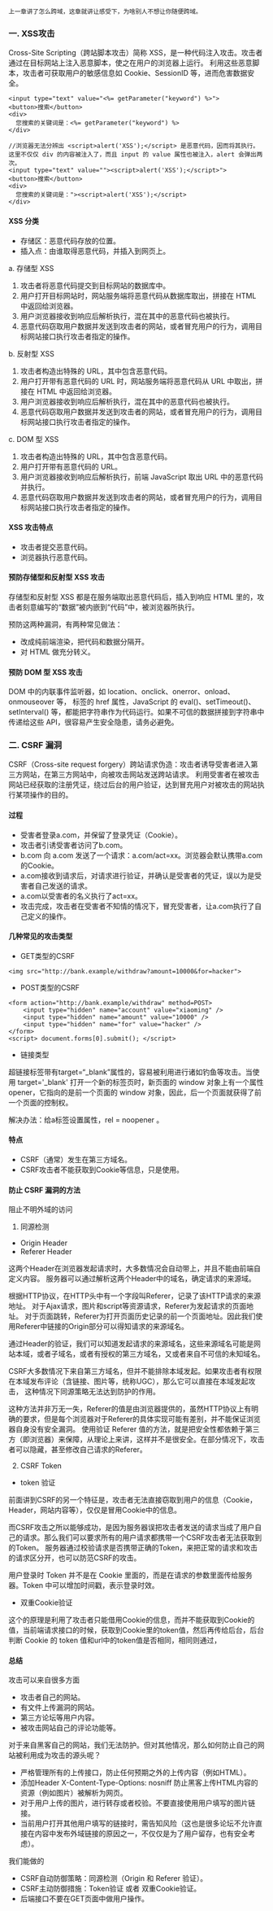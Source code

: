 
    上一章讲了怎么跨域，这章就讲让感受下，为啥别人不想让你随便跨域。

### 一. XSS攻击

 Cross-Site Scripting（跨站脚本攻击）简称 XSS，是一种代码注入攻击。攻击者通过在目标网站上注入恶意脚本，使之在用户的浏览器上运行。
 利用这些恶意脚本，攻击者可获取用户的敏感信息如 Cookie、SessionID 等，进而危害数据安全。

 ```
 <input type="text" value="<%= getParameter("keyword") %>">
 <button>搜索</button>
 <div>
   您搜索的关键词是：<%= getParameter("keyword") %>
 </div>

 //浏览器无法分辨出 <script>alert('XSS');</script> 是恶意代码，因而将其执行。这里不仅仅 div 的内容被注入了，而且 input 的 value 属性也被注入，alert 会弹出两次。
 <input type="text" value=""><script>alert('XSS');</script>">
 <button>搜索</button>
 <div>
   您搜索的关键词是："><script>alert('XSS');</script>
 </div>
 ```

 #### XSS 分类

 * 存储区：恶意代码存放的位置。
 * 插入点：由谁取得恶意代码，并插入到网页上。

 a. 存储型 XSS

 1) 攻击者将恶意代码提交到目标网站的数据库中。
 2) 用户打开目标网站时，网站服务端将恶意代码从数据库取出，拼接在 HTML 中返回给浏览器。
 3) 用户浏览器接收到响应后解析执行，混在其中的恶意代码也被执行。
 4) 恶意代码窃取用户数据并发送到攻击者的网站，或者冒充用户的行为，调用目标网站接口执行攻击者指定的操作。

 b. 反射型 XSS

 1) 攻击者构造出特殊的 URL，其中包含恶意代码。
 2) 用户打开带有恶意代码的 URL 时，网站服务端将恶意代码从 URL 中取出，拼接在 HTML 中返回给浏览器。
 3) 用户浏览器接收到响应后解析执行，混在其中的恶意代码也被执行。
 4) 恶意代码窃取用户数据并发送到攻击者的网站，或者冒充用户的行为，调用目标网站接口执行攻击者指定的操作。

 c. DOM 型 XSS

 1) 攻击者构造出特殊的 URL，其中包含恶意代码。
 2) 用户打开带有恶意代码的 URL。
 3) 用户浏览器接收到响应后解析执行，前端 JavaScript 取出 URL 中的恶意代码并执行。
 4) 恶意代码窃取用户数据并发送到攻击者的网站，或者冒充用户的行为，调用目标网站接口执行攻击者指定的操作。

 #### XSS 攻击特点

 * 攻击者提交恶意代码。
 * 浏览器执行恶意代码。

 #### 预防存储型和反射型 XSS 攻击

 存储型和反射型 XSS 都是在服务端取出恶意代码后，插入到响应 HTML 里的，攻击者刻意编写的“数据”被内嵌到“代码”中，被浏览器所执行。

 预防这两种漏洞，有两种常见做法：

 * 改成纯前端渲染，把代码和数据分隔开。
 * 对 HTML 做充分转义。

 #### 预防 DOM 型 XSS 攻击

 DOM 中的内联事件监听器，如 location、onclick、onerror、onload、onmouseover 等，<a> 标签的 href 属性，JavaScript 的 eval()、setTimeout()、
 setInterval() 等，都能把字符串作为代码运行。如果不可信的数据拼接到字符串中传递给这些 API，很容易产生安全隐患，请务必避免。

### 二. CSRF 漏洞

 CSRF（Cross-site request forgery）跨站请求伪造：攻击者诱导受害者进入第三方网站，在第三方网站中，向被攻击网站发送跨站请求。
 利用受害者在被攻击网站已经获取的注册凭证，绕过后台的用户验证，达到冒充用户对被攻击的网站执行某项操作的目的。

 #### 过程

 * 受害者登录a.com，并保留了登录凭证（Cookie）。
 * 攻击者引诱受害者访问了b.com。
 * b.com 向 a.com 发送了一个请求：a.com/act=xx。浏览器会默认携带a.com的Cookie。
 * a.com接收到请求后，对请求进行验证，并确认是受害者的凭证，误以为是受害者自己发送的请求。
 * a.com以受害者的名义执行了act=xx。
 * 攻击完成，攻击者在受害者不知情的情况下，冒充受害者，让a.com执行了自己定义的操作。

 #### 几种常见的攻击类型

 * GET类型的CSRF

 ```
 <img src="http://bank.example/withdraw?amount=10000&for=hacker">
 ```

 * POST类型的CSRF

 ```
 <form action="http://bank.example/withdraw" method=POST>
     <input type="hidden" name="account" value="xiaoming" />
     <input type="hidden" name="amount" value="10000" />
     <input type="hidden" name="for" value="hacker" />
 </form>
 <script> document.forms[0].submit(); </script>
 ```

 * 链接类型

 超链接<a>标签带有target=“_blank”属性的，容易被利用进行诸如钓鱼等攻击。当使用 target='_blank' 打开一个新的标签页时，新页面的 window
 对象上有一个属性 opener，它指向的是前一个页面的 window 对象，因此，后一个页面就获得了前一个页面的控制权。

 解决办法：给a标签设置属性，rel = noopener 。

 #### 特点

 * CSRF（通常）发生在第三方域名。
 * CSRF攻击者不能获取到Cookie等信息，只是使用。

 #### 防止 CSRF 漏洞的方法

 阻止不明外域的访问

 1) 同源检测

 * Origin Header
 * Referer Header

 这两个Header在浏览器发起请求时，大多数情况会自动带上，并且不能由前端自定义内容。 服务器可以通过解析这两个Header中的域名，确定请求的来源域。

 根据HTTP协议，在HTTP头中有一个字段叫Referer，记录了该HTTP请求的来源地址。 对于Ajax请求，图片和script等资源请求，Referer为发起请求的页面地址。
 对于页面跳转，Referer为打开页面历史记录的前一个页面地址。因此我们使用Referer中链接的Origin部分可以得知请求的来源域名。

 通过Header的验证，我们可以知道发起请求的来源域名，这些来源域名可能是网站本域，或者子域名，或者有授权的第三方域名，又或者来自不可信的未知域名。

 CSRF大多数情况下来自第三方域名，但并不能排除本域发起。如果攻击者有权限在本域发布评论（含链接、图片等，统称UGC），那么它可以直接在本域发起攻击，
 这种情况下同源策略无法达到防护的作用。

 这种方法并非万无一失，Referer的值是由浏览器提供的，虽然HTTP协议上有明确的要求，但是每个浏览器对于Referer的具体实现可能有差别，并不能保证浏览器自身没有安全漏洞。
 使用验证 Referer 值的方法，就是把安全性都依赖于第三方（即浏览器）来保障，从理论上来讲，这样并不是很安全。在部分情况下，攻击者可以隐藏，甚至修改自己请求的Referer。

 2) CSRF Token

  * token 验证

 前面讲到CSRF的另一个特征是，攻击者无法直接窃取到用户的信息（Cookie，Header，网站内容等），仅仅是冒用Cookie中的信息。

 而CSRF攻击之所以能够成功，是因为服务器误把攻击者发送的请求当成了用户自己的请求。那么我们可以要求所有的用户请求都携带一个CSRF攻击者无法获取到的Token。
 服务器通过校验请求是否携带正确的Token，来把正常的请求和攻击的请求区分开，也可以防范CSRF的攻击。

 用户登录时 Token 并不是在 Cookie 里面的，而是在请求的参数里面传给服务器。Token 中可以增加时间戳，表示登录时效。

 * 双重Cookie验证

 这个的原理是利用了攻击者只能借用Cookie的信息，而并不能获取到Cookie的值，当前端请求接口的时候，获取到Cookie里的token值，然后再传给后台，后台判断 Cookie 的 token
 值和url中的token值是否相同，相同则通过，

 #### 总结

 攻击可以来自很多方面

 * 攻击者自己的网站。
 * 有文件上传漏洞的网站。
 * 第三方论坛等用户内容。
 * 被攻击网站自己的评论功能等。

 对于来自黑客自己的网站，我们无法防护。但对其他情况，那么如何防止自己的网站被利用成为攻击的源头呢？

 * 严格管理所有的上传接口，防止任何预期之外的上传内容（例如HTML）。
 * 添加Header X-Content-Type-Options: nosniff 防止黑客上传HTML内容的资源（例如图片）被解析为网页。
 * 对于用户上传的图片，进行转存或者校验。不要直接使用用户填写的图片链接。
 * 当前用户打开其他用户填写的链接时，需告知风险（这也是很多论坛不允许直接在内容中发布外域链接的原因之一，不仅仅是为了用户留存，也有安全考虑）。

 我们能做的

 * CSRF自动防御策略：同源检测（Origin 和 Referer 验证）。
 * CSRF主动防御措施：Token验证 或者 双重Cookie验证。
 * 后端接口不要在GET页面中做用户操作。
